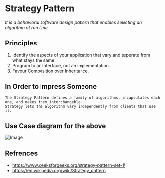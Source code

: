 # Strategy Pattern

*It is a behavioral software design pattern that enables selecting an algorithm at run time*

## Principles
1. Identify the aspects of your application that vary and seperate from what stays the same.
2. Program to an Interface, not an implementation.
3. Favour Composition over Inheritance.

## In Order to Impress Someone

```
The Strategy Pattern defines a family of algorithms, encapsulates each one, and makes them interchangeble.
Strategy lets the algorithm vary independently from clients that use it.
```
## Use Case diagram for the above
![Image](/Strategy.png)

## Refrences
* https://www.geeksforgeeks.org/strategy-pattern-set-1/
* https://en.wikipedia.org/wiki/Strategy_pattern
